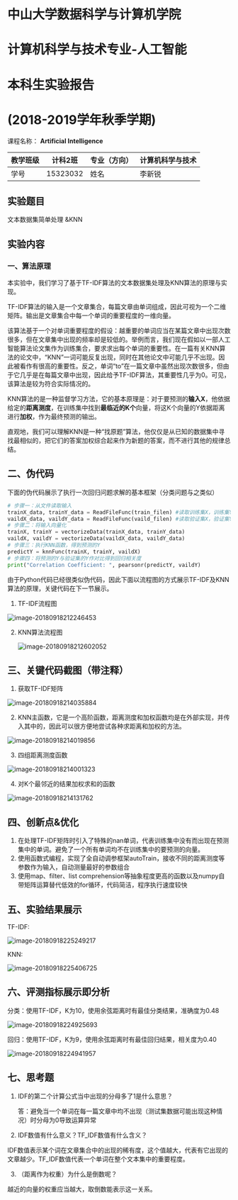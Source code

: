 # 中山大学数据科学与计算机学院

# 计算机科学与技术专业-人工智能

# 本科生实验报告

# (2018-2019学年秋季学期)

课程名称：  **Artificial Intelligence** 

| 教学班级 | 计科2班  | 专业（方向） | 计算机科学与技术 |
| -------- | -------- | ------------ | ---------------- |
| 学号     | 15323032 | 姓名         | 李新锐           |

## 实验题目

⽂本数据集简单处理 &KNN 

## 实验内容

### 一、算法原理

本实验中，我们学习了基于TF-IDF算法的文本数据集处理及KNN算法的原理与实现。

TF-IDF算法的输入是一个文章集合，每篇文章由单词组成，因此可视为一个二维矩阵。输出是文章集合中每一个单词的重要程度的一维向量。

该算法基于一个对单词重要程度的假设：越重要的单词应当在某篇文章中出现次数很多，但在文章集中出现的频率却是较低的。举例而言，我们现在假如以一部人工智能算法论文集作为训练集合，要求求出每个单词的重要性。在一篇有关KNN算法的论文中，“KNN”一词可能反复出现，同时在其他论文中可能几乎不出现。因此被看作有很高的重要性。反之，单词“to”在一篇文章中虽然出现次数很多，但由于它几乎是在每篇文章中出现，因此给予TF-IDF算法，其重要性几乎为0。可见，该算法是较为符合实际情况的。

KNN算法的是一种监督学习方法，它的基本原理是：对于要预测的**输入X**，他依据给定的**距离测度**，在训练集中找到**最临近的K个**向量，将这K个向量的Y依据距离进行**加权**，作为最终预测的输出。

直观地，我们可以理解KNN是一种“找原题”算法，他仅仅是从已知的数据集中寻找最相似的，把它们的答案加权综合起来作为新题的答案，而不进行其他的规律总结。

## 二、伪代码

下面的伪代码展示了执行一次回归问题求解的基本框架（分类问题与之类似）

```python
# 步骤一：从文件读取输入
trainX_data, trainY_data = ReadFileFunc(train_filen) #读取训练集X，训练集Y
vaildX_data, vaildY_data = ReadFileFunc(vaild_filen) #读取验证集X，验证集Y
# 步骤二：将输入向量化
trainX, trainY = vectorizeData(trainX_data, trainY_data)
vaildX, vaildY = vectorizeData(vaildX_data, vaildY_data)
# 步骤三：执行KNN函数，得到预测的Y
predictY = knnFunc(trainX, trainY, vaildX)
# 步骤四：将预测的Y与验证集的Y作对比得到回归相关度
print("Correlation Coefficient: ", pearsonr(predictY, vaildY)
```

由于Python代码已经很类似伪代码，因此下面以流程图的方式展示TF-IDF及KNN算法的原理，关键代码在下一节展示。

1. TF-IDF流程图

![image-20180918212246453](lab1.assets/image-20180918212246453.png)



2. KNN算法流程图

   ![image-20180918212602052](lab1.assets/image-20180918212602052.png)

## 三、关键代码截图（带注释）

1. 获取TF-IDF矩阵

![image-20180918214035884](lab1.assets/image-20180918214035884.png)

2. KNN主函数，它是一个高阶函数，距离测度和加权函数均是在外部实现，并传入其中的，因此可以很方便地尝试各种求距离和加权的方法。

![image-20180918214019856](lab1.assets/image-20180918214019856.png)

3. 四组距离测度函数

![image-20180918214001323](lab1.assets/image-20180918214001323.png)

4. 对K个最邻近的结果加权求和的函数

![image-20180918214131762](lab1.assets/image-20180918214131762.png)

## 四、创新点&优化

1. 在处理TF-IDF矩阵时引入了特殊的nan单词，代表训练集中没有而出现在预测集中的单词。避免了一个所有单词均不在训练集中的要预测的向量。
2. 使用函数式编程，实现了全自动调参框架autoTrain，接收不同的距离测度等参数作为输入，自动测量最好的参数组合
3. 使用map、filter、list comprehension等抽象程度更高的函数以及numpy自带矩阵运算替代低效的for循环，代码简洁，程序执行速度较快

## 五、实验结果展示

TF-IDF:

![image-20180918225249217](lab1.assets/image-20180918225249217.png)

KNN:

![image-20180918225406725](lab1.assets/image-20180918225406725.png)

## 六、**评测指标展示即分析**

分类：使用TF-IDF，K为10，使用余弦距离时有最佳分类结果，准确度为0.48

![image-20180918224925693](lab1.assets/image-20180918224925693.png)

回归：使用TF-IDF，K为9，使用余弦距离时有最佳回归结果，相关度为0.40

![image-20180918224941957](lab1.assets/image-20180918224941957.png)

## 七、思考题

1. IDF的第二个计算公式当中出现的分母多了1是什么意思？

   答：避免当一个单词在每一篇文章中均不出现（测试集数据可能出现这种情况）时分母为0导致运算异常

2.	IDF数值有什么意义？TF_IDF数值有什么含义？

   IDF数值表示某个词在文章集合中的出现的稀有度，这个值越大，代表有它出现的文章越少。TF_IDF数值代表一个单词在整个文本集中的重要程度。

3.	（距离作为权重）为什么是倒数呢？

   越近的向量的权重应当越大，取倒数能表示这一关系。